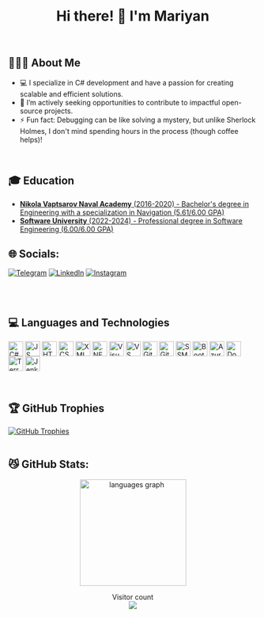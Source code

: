 
<h1 align="center"> 
Hi there! 👋 I'm Mariyan
</h1>
<br>

## 🤸🏻‍♂️ About Me
- 💻 I specialize in C# development and have a passion for creating scalable and efficient solutions.
- 🤝 I’m actively seeking opportunities to contribute to impactful open-source projects.
- ⚡ Fun fact: Debugging can be like solving a mystery, but unlike Sherlock Holmes, I don't mind spending hours in the process (though coffee helps)!
<br>

## 🎓 Education
- [**Nikola Vaptsarov Naval Academy** (2016-2020) - Bachelor's degree in Engineering with a specialization in Navigation (5.61/6.00 GPA)](https://mdimidov.github.io/MyResume/img/certificates/naval/naval-diploma.jpg)
- [**Software University** (2022-2024) - Professional degree in Software Engineering (6.00/6.00 GPA)](https://softuni.bg/certificates/details/234872/33620e90)
  
## 🌐 Socials:
<!-- [![Facebook](https://img.shields.io/badge/Facebook-%231877F2.svg?logo=Facebook&logoColor=white)](https://www.facebook.com/M.Dimidov) -->
[![Telegram](https://img.shields.io/badge/Telegram-%231877F2.svg?logo=Telegram&logoColor=white)](https://t.me/MDimidov) [![LinkedIn](https://img.shields.io/badge/LinkedIn-%230077B5.svg?logo=linkedin&logoColor=white)](https://www.linkedin.com/in/dimidov) [![Instagram](https://img.shields.io/badge/Instagram-%23E4405F.svg?logo=Instagram&logoColor=white)](https://www.instagram.com/myro.97) 

<br>
<br>

## 💻 Languages and Technologies

<p align="left">
 <a href="https://learn.microsoft.com/en-us/dotnet/csharp/" target="_blank"><img align="center" src="https://upload.wikimedia.org/wikipedia/commons/b/bd/Logo_C_sharp.svg" alt="C#" height="30" /></a>
 <a href="https://www.javascript.com/" target="_blank"><img align="center" src="https://upload.wikimedia.org/wikipedia/commons/thumb/6/6a/JavaScript-logo.png/800px-JavaScript-logo.png" alt="JS" height="30" /></a>
 <a href="https://html.spec.whatwg.org/multipage/" target="_blank"><img align="center" src="https://upload.wikimedia.org/wikipedia/commons/6/61/HTML5_logo_and_wordmark.svg" alt="HTML 5" height="30" /></a>
 <a href="https://www.geeksforgeeks.org/css-tutorial/" target="_blank"><img align="center" src="https://upload.wikimedia.org/wikipedia/commons/d/d5/CSS3_logo_and_wordmark.svg" alt="CSS 3" height="30" /></a>
 <a href="https://www.w3.org/XML/" target="_blank"><img align="center" src="https://upload.wikimedia.org/wikipedia/commons/2/2d/Extensible_Markup_Language_%28XML%29_logo.svg" alt="XML" height="30" /></a>
 <a href="https://dotnet.microsoft.com/en-us/" target="_blank"><img align="center" src="https://upload.wikimedia.org/wikipedia/commons/thumb/7/7d/Microsoft_.NET_logo.svg/640px-Microsoft_.NET_logo.svg.png" alt=".NET" height="30" /></a>
 <a href="https://visualstudio.microsoft.com/" target="_blank"><img align="center" src="https://visualstudio.microsoft.com/wp-content/uploads/2021/10/Product-Icon.svg" alt="Visual Studio" height="30" /></a>
 <a href="https://code.visualstudio.com/" target="_blank"><img align="center" src="https://visualstudio.microsoft.com/wp-content/uploads/2019/09/vs-code-responsive-01-1.png" alt="VS Code" height="30" /></a>
 <a href="https://github.com/MDimidov" target="_blank"><img align="center" src="https://upload.wikimedia.org/wikipedia/commons/a/ae/Github-desktop-logo-symbol.svg" alt="GitHub" height="30" /></a>
 <a href="https://git-scm.com/" target="_blank"><img align="center" src="https://upload.wikimedia.org/wikipedia/commons/e/e0/Git-logo.svg" alt="Git" height="30" /></a>
 <a href="https://www.microsoft.com/en-us/sql-server/sql-server-downloads" target="_blank"><img align="center" src="https://www.pngkey.com/png/detail/254-2549864_sql-server-logo-microsoft-sql-server.png" alt="SSMS" height="30" /></a>
 <a href="https://getbootstrap.com/" target="_blank"><img align="center" src="https://cdn.freebiesupply.com/logos/large/2x/bootstrap-4-logo-png-transparent.png" alt="Bootstrap" height="30" /></a>
 <a href="https://portal.azure.com/" target="_blank"><img align="center" src="https://upload.wikimedia.org/wikipedia/commons/f/fa/Microsoft_Azure.svg" alt="Azure" height="30" /></a>
 <a href="https://www.docker.com/" target="_blank"><img align="center" src="https://upload.wikimedia.org/wikipedia/commons/a/a7/Docker-svgrepo-com.svg" alt="Docker" height="30" /></a>
 <a href="https://www.terraform.io/" target="_blank"><img align="center" src="https://clipground.com/images/terraform-logo.png" alt="Terraform" height="30" /></a>
 <a href="https://www.jenkins.io/" target="_blank"><img align="center" src="https://upload.wikimedia.org/wikipedia/commons/e/e9/Jenkins_logo.svg" alt="Jenkins" height="30" /></a>
</p>
<br>
<!--
```javascript
const Mariyan = {
    pronouns: "He" | "Him",
    code: [ "C#", "Javascript"],
    askMeAbout: ["web dev", "tech", "app dev", "music", "eddie vedder", "chris cornell"],
    technologies: {
       mobileApp: ["Android App"],
       backEnd: {
            js: ["node", "express", "hapi"],
        },
        databases: ["MS SQL"],
        misc: ["Firebase", "Socket.IO"]
    },
    architecture: ["microservices", "event-driven"],
    funFact: "There are two ways to write error-free programs; only the third one works"
};
```
-->


## 🏆 GitHub Trophies

<a href="#"><img align="center" src="https://github-profile-trophy.vercel.app/?username=MDimidov&theme=matrix" alt="GitHub Trophies" /></a>
<br>
<br>

## 😼 GitHub Stats:

<div align="center">
  
  <img src="https://github-readme-stats.vercel.app/api?username=MDimidov&show_icons=true&theme=transparent&hide_border=true&text_color=595959&title_color=2b8405&icon_color=38761d&show=reviews,prs_merged_percentage" height="215"          alt="languages graph"  />
  <!--
  <img src="https://github-readme-stats.vercel.app/api/top-langs/?username=anuraghazra&layout=donut&&MDimidov&show_icons=true&theme=transparent&hide_border=true&text_color=595959&title_color=2b8405&icon_color=38761d" height="215"        alt="streak graph"  />
 
  <img src="https://streak-stats.demolab.com/?user=MDimidov&locale=en&theme=shadow_green&hide_border=true" height="215" alt="streak graph"  />
   -->
</div>

<p align="center"> 
  Visitor count<br>
  <img src="https://profile-counter.glitch.me/MDimidov/count.svg" />
</p>
<!--
**MDimidov/MDimidov** is a ✨ _special_ ✨ repository because its `README.md` (this file) appears on your GitHub profile.

Here are some ideas to get you started:

- 🔭 I’m currently working on ...
- 🌱 I’m currently learning ...
- 👯 I’m looking to collaborate on ...
- 🤔 I’m looking for help with ...
- 💬 Ask me about ...
- 📫 How to reach me: ...
- 😄 Pronouns: ...
- ⚡ Fun fact: The oldest “your mom” joke was discovered on a 3,500-year-old Babylonian tablet.
-->
